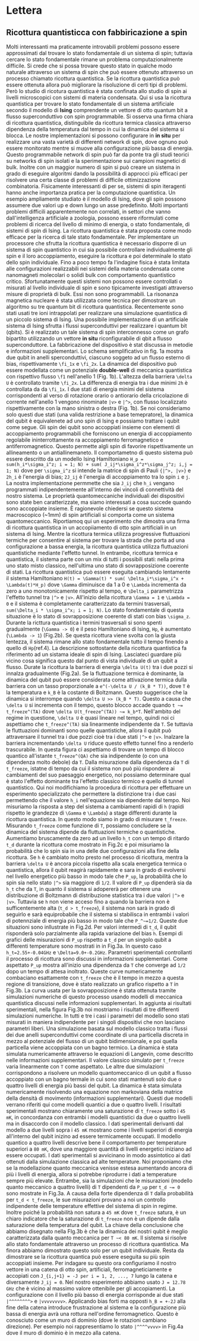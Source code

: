 # Lettera
## Ricottura quantisticca con fabbiricazione a spin

Molti interessanti ma praticamente introvabili problemi possono essere approssimati dal trovare lo stato fondamentale di un sistema di spin; tuttavia cercare lo stato fondamentale rimane un problema computazionalmente difficile. Si crede che si possa trovare questo stato in qualche modo naturale attraverso un sistema di spin che può essere ottenuto attraverso un processo chiamato ricottura quantistica. Se la ricottura quantistica può  essere ottenuta allora può migliorare la risoluzione di certi tipi di problemi. Però lo studio di ricotura quantistica è stata confinata allo studio di spin ai livelli microscopici con sistemi di materia condensata. Qui si usa la ricottura quantistica per trovare lo stato fondamentale di un sistema artificiale secondo il modello di __Ising__ comprendente un vettore di otto quantum bit a flusso superconduttivo con spin programmabile. Si osserva una firma chiara di ricottura quantistica, distinguibile da ricottura termica classica attraverso dipendenza della temperatura dal tempo in cui la dinamica del sistema si blocca. Le nostre implementazioni si possono configurare in __in situ__ per realizzare una vasta varietà di differenti network di spin, dove ognuno può essere monitorato mentre si muove alla configurazione più bassa di energia. Questo programmabile network di spin può far da ponte tra gli studi teorici su networks di spin isolati e la sperimentazione sui campioni magnetici di bulk. Inoltre con un maggior numero di spin si può creare un sistema in grado di eseguire algoritmi dando la possibilità di approcci più efficaci per risolvere una certa classe di problemi di difficile ottimizzazione combinatoria.
Fisicamente interessanti di per se, sistemi di spin iteragenti hanno anche importanza pratica per la computazione quantistica. Un esempio ampliamente studiato è il modello di Ising, dove gli spin possono assumere due valori up e down lungo un asse predefinito. Molti importanti problemi difficili apparentemente non correlati, in settori che vanno dall'intelligenza artificiale a zoologia, possono essere riformulati come problemi di ricerca del livello di minimo di energia, o stato fondamentale, di sistemi di spin di Ising.
La ricottura quantistica è stata proposta come modo efficace per la ricerca di tale stato fondamentale.
Per implementare un processore che sfrutta la ricottura quantistica è necessario disporre di un sistema di spin quantistico in cui sia possibile controllare individualmente gli spin e il loro accoppiamento, eseguire la ricottura e poi determinale lo stato dello spin individuale. Fino a poco tempo fa l'indagine fisica è stata limitata alle configurazioni realizzabili nei sistemi della materia condensata come nanomagneti molecolari o solidi bulk con comportamento quantistico critico. Sfortunatamente questi sistemi non possono essere controllati o misurati al livello individuale di spin e sono tipicamente investigati attraverso misure di proprietà di bulk. Essi non sono programmabili. La risonanza magnetica nucleare è stata utilizzata come tecnica per dimostrare un algoritmo su tre quantum bit di ricottura quantistica. Recentemente sono stati usati tre ioni intrappolati per realizzare una simulazione quantistica di un piccolo sistema di Ising.
Una possibile implementazione di un artificiale sistema di Ising sfrutta i flussi superconduttivi per realizzare i quantum bit (qbits). Si è realizzato un tale sistema di spin interconnesso come un grafo bipartito utilizzando un vettore __in situ__ riconfigurabile di qbit a flusso superconduttore. La fabbricazione del dispositivo è stat discussa in metodie e informazioni supplementari. Lo schema semplificativo in fig. 1a mostra due qubit in anelli sperconduttivi, ciascuno soggeto ad un flusso esterno di bias, rispettivamente `\fi_1x` e `\fi_2x`. La dinamica del dispositivo può essere modellata come un potenziale __double-well__ di meccanica quantistica con rispettivo flusso `\f1` nell'anello 1 (Fig. 1b). L'altezza della barriera `\delta U` è controllato tramite `\fi_2x`. La differenza di energia tra i due minimi `2h` è controllata da da `\fi_1x`. I due stati di energia minimi del sistema corrispondenti al verso di rotazione orario o antiorario della cricolazione di corrente nell'anello 1 vengono rinominate `|v>` e `|^>`, con flusso localizzato rispettivamente con la mano sinistra o destra (Fig. 1b). Se noi consideriamo solo questi due stati (una valida restrizione a base temepratore), la dinamica del qubit è equivalenete ad uno spin di Ising e possiamo trattare i qubit come segue. Gli spin dei qubit sono accoppiati insieme con elementi di accoppiamento programmabili che forniscono un energia di accoppiamento regolabile ininterrottamente ra accoppiamento ferromagnetico e antiferromagnetico.
Questo permette algli spin di favorire rispettivamente un allineamento o un antiallinemaneto. Il comportametno di questo sistema può essere descritto da un modello Ising Hamiltoniano `H_p = sum(h_i*\sigma_i^z; i = 1; N) + sum( J_ij*\sigma_i^z*\sigma_j^z; i,j = 1; N)` dove per `\sigma_i^z` si intende la matrice di spin di Pauli `{|^>, |v>}` e `2h_i` è l'energia di bias; `2J_ij` è l'energia di accoppiamento tra lo spin `i` e `j`. La nostra implementazione permmette che sia `J_ij` che `h_i` vengano programmati indipendentemente all'interno dei vincoli di connettività del nostro sistema.
Le proprietà quantomeccaniche individuali dei dispositivi sono state ben caratterizzate, ma siamo interessati a cosa succede quando sono accoppiate insieme. È ragionevole chiedersi se questo sistema macroscopico (~1mm) di spin artificiali si comporta come un sistema quantomeccanico. Riportiamoq qui un esperimento che dimostra una firma di ricottura quantistica in un accopiiamento di otto spin artificiali in un sistema di Ising. Mentre la ricottura termica utilizza progressive fluttuazioni termiche per consentire al sistema per trovare la strada che porta ad una configurazione a bassa energia, la ricottura quantistica utilizza fluttuazioni quantistiche mediante l'effetto tunnel. In entrambe, ricottura termica e quantistica, il sistema parte con un mix di tutti i possibili stati: nella prima uno stato misto classico, nell'ultima uno stato di sovrapposizione coerente di stati.
La ricottura quantistica può essere eseguita cambiando lentamente il sistema Hamiltoniano `H(t) = \Gamma(t) * sum( \Delta_i*\sigma_i^x + \Lambda(t)*H_p)` dove `\Gamma` diminuisce da 1 a 0 e `\Lambda` incrementa da zero a uno monotonicamente rispetto al tempo, e `\Delta_i` parametrizza l'effetto tunnel tra `|^>` e `|v>`.
All'inizio della ricottura `\Gamma = 1` e `\Lambda = 0` e il sistema è completamente caratterizzato da termini trasversali, `sum(\Delta_i * \sigma_i^x; i = 1; N)`. Lo stato fondamentale di questa situazione è lo stato di sovrapposizione coerente di stati con bias `\sigma_z`. Durante la ricttura quantistica i termini trasversali si sono spenti gradualmente (`\Gamma -> 0`) e il peso Hamiltoniano di Ising, `Hp`, è aumentato (`\Lambda -> 1`) (Fig.2b). Se questa ricottura viene svolta con la giusta lentezza, il sistema rimane allo stato fondamentale tutto il tempo finendo a quello di `Hp`(ref.4).
La descrizione sottostante della ricottura quantistica fa riferimento ad un sistama ideale di spin di Ising. Lasciateci guardare più vicino cosa significa questo dal punto di vista individuale di un qubit a flusso. Durate la ricottura la barriera di energia `\delta U(t)` tra i due pozzi si innalza gradualmente (Fig.2a). Se la fluttuazione termica è dominante, la dinamica del qubit può essere considerata come attivazione termica dulla barriera con un tasso proporzionale a `e^(-\delta U / (k_B * T))`, dove `T` è la temperatura e `k_B` è la costante di Boltzmann. Questo suggerisce che la dinamica si interrompe quando `\delta U >> (k_B * T)`. Questo a causa che `\delta U` si incrementa con il tempo, questo blocco accade quando `t ~= t_freeze^(TA)` dove `\delta U(t_freeze^(TA)) ~= k_b*T`. Nell'ambito del regime in questione, `\delta U` è quasi lineare nel tempo, quindi noi ci aspettiamo che `t_freeze^(TA)` sia linearmente indipendente da `T`. Se tuttavia le fluttuazioni dominanti sono quelle quantistiche, allora il qubit può attraversare il tunnel tra i due pozzi cioè tra i due stati `|^>` e `|v>`. Inalzare la barriera incrementando `\delta U` riduce questo effetto tunnel fino a renderlo trascurabile. In questa figura ci aspettiamo di trovare un tempo di blocco quantico all'istante `t_freeze^(QA)` che sia indipendente (o con una dipendenza molto debole) da `T`. Dalla misurazione dalla dipendenza da `T` di `t_freeze`, istatne di tempo da cui il sistema non può più rispondere ai cambiamenti del suo paesaggio energetico, noi possiamo determinare qual è stato l'effetto dominante tra l'effetto classico termico e quello di tunnel quantistico.
Qui noi modifichiamo la procedura di ricottura per effettuare un esperimento specializzato che permettere la distinzione tra i due casi permettendo che il valore `h_i` nell'equazione sia dipendente dal tempo. Noi misuriamo la risposta a step del sistema a cambiamenti rapidi di `h` (rapidi rispetto le grandezze di `\Gamma` e `\Lambda`) a stage differenti durante la ricottura quantistica. In questo modo siamo in grado di misurare `t_freeze`. Misurando `t_freeze` come funzione di `T`, possiamo concludere se la dinamica del sistema dipende da fluttuazioni termiche o quantistiche. Aumentiamo bruscamente da zero ad un livello `h_t` con un tempo di ritardo `t_d` durante la ricottura come mostrato in Fig.2c e poi misuriamo la probabilità che lo spin sia in una delle due configurazioni alla fine della ricottura. Se `h` è cambiato molto presto nel processo di ricottura, mentra la barriera `\delta U` è ancora piccola rispetto alla scala energetica termica o quantistica, allora il qubit reagirà rapidamente e sara in grado di evolversi nel livello energetico più basso in modo tale che `P_up`, la probabilità che lo spin sia nello stato `|^>` sia maggiore di `1/2`. Il valore di `P_up` dipenderà sia da `h_t` che da `T`, in quanto il sistema si adopererà per ottenere una distribuzione di Boltzmann di distribuzione statistica tra i due valori `|^>` e `|v>`. Tuttavia se `h` non viene acceso fino a quando la barriera non è sufficentemente alta (`t_d > t_freeze`), il sistema non sarà in grado di seguirlo e sarà equiprobabile che il sistema si stabilisca in entrambi i valori di potennziale di energia più basso in modo tale che `P_^~=1/2`. Queste due situazioni sono inllustrate in Fig.2d. Per valori intermedi di `t_d`, il qubit risponderà solo parzialmente alla rapida variazione del bias `h`.
Esempi di grafici delle misurazioni di `P_up` rispetto a `t_d` per un singolo qubit a differenti temperature sono mostrati in in Fig.3a. In questo caso `h_t=2.55+-0.04GHz` e `\Delta=9.0+-0.2GHz`. Parametri sperimentali controllanti il processo di ricottura sono discussi in informazioni supplementari. Come aspettato `P_up` mostra all'inizio una dipendenza da `T` che converge ad `1/2` dopo un tempo di attesa inoltrato. Queste curve numericamente combaciano esattamente con `t_freeze` che è il tempo in mezzo a questa regione di transizione, dove è stato realizzato un grafico rispetto a `T` in Fig.3b. La curva usata per la sovrapposizione è stata ottenuta tramite simulazioni numeriche di questo processo usando modelli di meccanica quantistica discussi nelle informazioni supplementari. In aggiunta ai risultati sperimentali, nella figura Fig.3b noi mostriamo i risultati di tre differenti simulazioni numeriche. In tutti e tre i casi i parametri del modello sono stati misurati in maniera indipendente per i singoli dispositivi che non lasciano parametri liberi. Una simulazione basata sul modello classico tratta i flussi dei due anelli superconduttivi come coordinate di una particella discreta in mezzo al potenziale del flusso di un qubit bidimensionale, e poi quella particella viene accoppiata con un bagno termico. La dinamica è stata simulata numericamente attraverso le equazioni di Langevin, come descritto nelle informazioni supplementari. Il valore classico simulato per `t_freeze` varia linearmente con `T` come aspettato. Le altre due simulazioni corrispondono a risolvere un modello quantomeccanico di un qubit a flusso accoppiato con un bagno termale in cui sono stati mantenuti solo due o quattro livelli di energia più bassi del qubit. La dinamica è stata simulata numericamente risolvendo una equazione non markoviana della matrice della densità di movimento (informazioni supplementari). Questi due modelli verrano riferiti qui come modelli quantici a due o quattro livelli.
I risultati sperimentali mostrano chiaramente una saturazione di `t_freeze` sotto i `45 mK`, in concordanza con entrambi i modelli quantistici da due o quattro livelli ma in disaccordo con il modello classico. I dati sperimentali derivanti dal modello a due livelli sopra i `45 mK` mostrano come i livelli superiori di energia all'interno del qubit inizino ad essere termicamente occupati. Il modello quantico a quattro livelli descrive bene il comportamento per temperature superiori a `80 mK`, dove una maggiore quantità di livelli energetici iniziano ad essere occupati. I dati sperimentali si avvicinano in modo assintotico ai dati ottenuti dalla simulazione classica ad alte temperature. Noi proponiamo che se la modellazione quanto meccanica venisse estesa aumentando ancora di più i livelli di energia, allora si potrebbe riprodurre i dati a temperature sempre più elevate.
Entrambe, sia la simulazioni che le misurazioni (modello quanto meccanico a quattro livelli) di `T` dipendenti da `P_up` per `t_d ~= 0` sono mostrate in Fig.3a. A causa della forte dipendenza di `T` dalla probabilità per `t_d < t_freeze`, le sue misurazioni provano a noi un controllo indipendente delle temperature effettive del sistema di spin in regime. Inoltre poiché la probabilità non satura a `45 mK` dove `t_freeze` satura, è un chiaro indicatore che la saturazione di `t_freeze` non è un dipende dalla saturazione della temperatura del qubit. La chiave della conclusione che abbiamo disegnato nella FIg.3b è che la dinamica dei nostri qubit è meglio caratterizzata dalla quanto meccanica  per `T ~< 80 mK`. Il sistema si risolve allo stato fondamentale attraverso un processo di ricottura quantistica. Ma finora abbiamo dimostrato questo solo per un qubit individuale. Resta da dimostrare se la ricottura quantica può essere eseguita su più spin accoppiati insieme.
Per indagare su questo ora configuriamo il nostro vettore in una catena di otto spin, artificiali, ferromagneticiamente e accopiati con `J_{i,j+1} = -J per i = 1, 2, ..., 7` lungo la catena e diversamente `J_ij = 0`. Nel nostro esperimento abbiamo usato `J = 12.78 GHz` che è vicino al massimo valore ottenibile per gli accopiamenti. La configurazione con il livello più basso di energia corrisponde ai due stati `|^^^^^^^^>` e `|vvvvvvvv>`. Applicando bias forti ma opposti `h_B = +-2J` alla fine della catena introduce frustrazione al sistema e la configurazione più bassa di energia avrà una rottura nell'ordine ferromagnetico. Questo è conosciuto come un muro di dominio (dove le rotazioni cambiano direzione). Per esempio noi rappresentiamo lo stato `|^^^^vvvv>` in Fig.4a dove il muro di dominio è in mezzo alla catena.